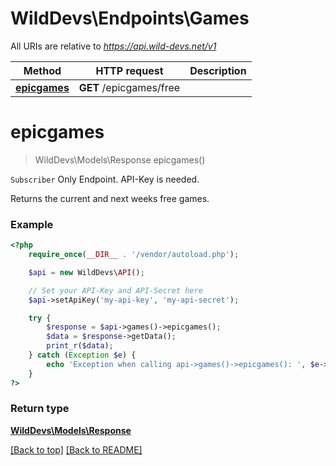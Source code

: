 # WildDevs\Endpoints\Games

All URIs are relative to *https://api.wild-devs.net/v1*

Method | HTTP request | Description
------------- | ------------- | -------------
[**epicgames**](Games.md#epicgames) | **GET** /epicgames/free | 

# **epicgames**
> WildDevs\Models\Response epicgames()

`Subscriber` Only Endpoint. API-Key is needed.

Returns the current and next weeks free games.

### Example
```php
<?php
    require_once(__DIR__ . '/vendor/autoload.php');

    $api = new WildDevs\API();

    // Set your API-Key and API-Secret here
    $api->setApiKey('my-api-key', 'my-api-secret');

    try {
        $response = $api->games()->epicgames();
        $data = $response->getData();
        print_r($data);
    } catch (Exception $e) {
        echo 'Exception when calling api->games()->epicgames(): ', $e->getMessage(), PHP_EOL;
    }
?>
```

### Return type

[**WildDevs\Models\Response**](../Models/Response.md)

[[Back to top]](#) [[Back to README]](../../../README.md)